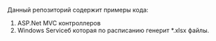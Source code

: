 Данный репозиторий содержит примеры кода:
1. ASP.Net MVC контроллеров
2. Windows Serviceб которая по расписанию генерит *.xlsx файлы.
